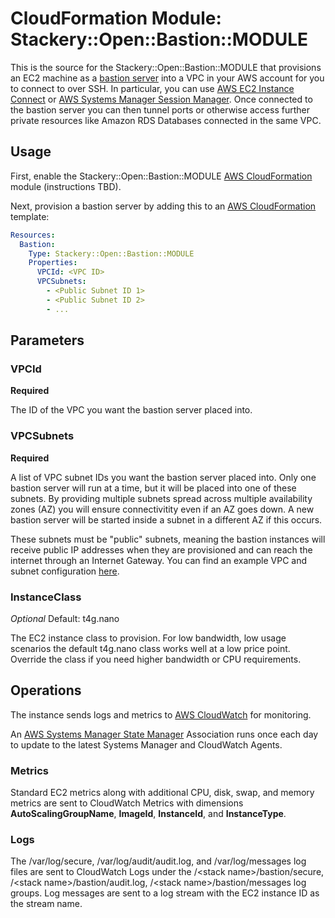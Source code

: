 # CloudFormation Module: Stackery::Open::Bastion::MODULE

This is the source for the Stackery::Open::Bastion::MODULE that provisions an EC2 machine as a [bastion server](https://en.wikipedia.org/wiki/Bastion_host) into a VPC in your AWS account for you to connect to over SSH. In particular, you can use [AWS EC2 Instance Connect](https://docs.aws.amazon.com/AWSEC2/latest/UserGuide/Connect-using-EC2-Instance-Connect.html) or [AWS Systems Manager Session Manager](https://docs.aws.amazon.com/systems-manager/latest/userguide/session-manager.html). Once connected to the bastion server you can then tunnel ports or otherwise access further private resources like Amazon RDS Databases connected in the same VPC.

## Usage
First, enable the Stackery::Open::Bastion::MODULE [AWS CloudFormation](https://aws.amazon.com/cloudformation/) module (instructions TBD).

Next, provision a bastion server by adding this to an [AWS CloudFormation](https://aws.amazon.com/cloudformation/) template:

```yaml
Resources:
  Bastion:
    Type: Stackery::Open::Bastion::MODULE
    Properties:
      VPCId: <VPC ID>
      VPCSubnets:
        - <Public Subnet ID 1>
        - <Public Subnet ID 2>
        - ...
```

## Parameters

### VPCId
**Required**

The ID of the VPC you want the bastion server placed into.

### VPCSubnets
**Required**

A list of VPC subnet IDs you want the bastion server placed into. Only one bastion server will run at a time, but it will be placed into one of these subnets. By providing multiple subnets spread across multiple availability zones (AZ) you will ensure connectivitity even if an AZ goes down. A new bastion server will be started inside a subnet in a different AZ if this occurs.

These subnets must be "public" subnets, meaning the bastion instances will receive public IP addresses when they are provisioned and can reach the internet through an Internet Gateway. You can find an example VPC and subnet configuration [here](https://docs.aws.amazon.com/vpc/latest/userguide/VPC_Scenario1.html).

### InstanceClass
*Optional*
Default: t4g.nano

The EC2 instance class to provision. For low bandwidth, low usage scenarios the default t4g.nano class works well at a low price point. Override the class if you need higher bandwidth or CPU requirements.

## Operations
The instance sends logs and metrics to [AWS CloudWatch](https://aws.amazon.com/cloudwatch/) for monitoring.

An [AWS Systems Manager State Manager](https://docs.aws.amazon.com/systems-manager/latest/userguide/systems-manager-state.html) Association runs once each day to update to the latest Systems Manager and CloudWatch Agents.

### Metrics
Standard EC2 metrics along with additional CPU, disk, swap, and memory metrics are sent to CloudWatch Metrics with dimensions **AutoScalingGroupName**, **ImageId**, **InstanceId**, and **InstanceType**.

### Logs
The /var/log/secure, /var/log/audit/audit.log, and /var/log/messages log files are sent to CloudWatch Logs under the /\<stack name\>/bastion/secure, /\<stack name\>/bastion/audit.log, /\<stack name\>/bastion/messages log groups. Log messages are sent to a log stream with the EC2 instance ID as the stream name.
